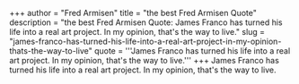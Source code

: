 +++
author = "Fred Armisen"
title = "the best Fred Armisen Quote"
description = "the best Fred Armisen Quote: James Franco has turned his life into a real art project. In my opinion, that's the way to live."
slug = "james-franco-has-turned-his-life-into-a-real-art-project-in-my-opinion-thats-the-way-to-live"
quote = '''James Franco has turned his life into a real art project. In my opinion, that's the way to live.'''
+++
James Franco has turned his life into a real art project. In my opinion, that's the way to live.
